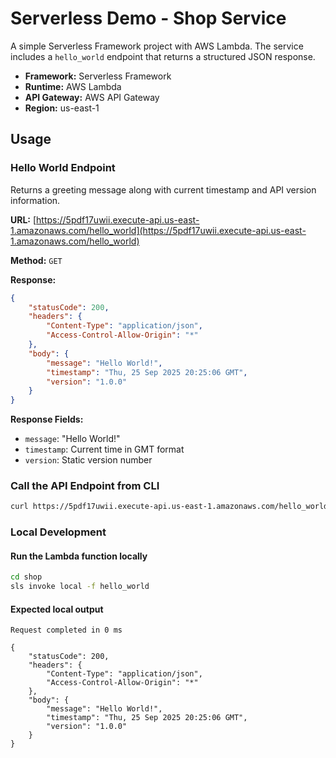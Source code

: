 # Serverless Demo - Shop Service

A simple Serverless Framework project with AWS Lambda. The service includes a `hello_world` endpoint that returns a structured JSON response.

- **Framework:** Serverless Framework
- **Runtime:** AWS Lambda
- **API Gateway:** AWS API Gateway
- **Region:** us-east-1

## Usage

### Hello World Endpoint

Returns a greeting message along with current timestamp and API version information.

**URL:** [https://5pdf17uwii.execute-api.us-east-1.amazonaws.com/hello_world](https://5pdf17uwii.execute-api.us-east-1.amazonaws.com/hello_world)

**Method:** `GET`

**Response:**

```json
{
    "statusCode": 200,
    "headers": {
        "Content-Type": "application/json",
        "Access-Control-Allow-Origin": "*"
    },
    "body": {
        "message": "Hello World!",
        "timestamp": "Thu, 25 Sep 2025 20:25:06 GMT",
        "version": "1.0.0"
    }
}
```

**Response Fields:**

- `message`: "Hello World!"
- `timestamp`: Current time in GMT format
- `version`: Static version number

### Call the API Endpoint from CLI

```bash
curl https://5pdf17uwii.execute-api.us-east-1.amazonaws.com/hello_world
```

### Local Development

#### Run the Lambda function locally

```bash
cd shop
sls invoke local -f hello_world
```

#### Expected local output

```text
Request completed in 0 ms

{
    "statusCode": 200,
    "headers": {
        "Content-Type": "application/json",
        "Access-Control-Allow-Origin": "*"
    },
    "body": {
        "message": "Hello World!",
        "timestamp": "Thu, 25 Sep 2025 20:25:06 GMT",
        "version": "1.0.0"
    }
}
```
